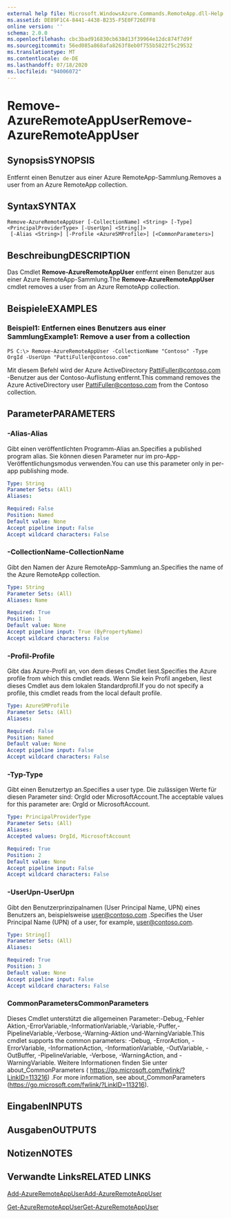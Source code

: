 ```yaml
---
external help file: Microsoft.WindowsAzure.Commands.RemoteApp.dll-Help.xml
ms.assetid: DE89F1C4-8441-4438-B235-F5E0F726EFF8
online version: ''
schema: 2.0.0
ms.openlocfilehash: cbc3bad916830cb638d13f39964e12dc874f7d9f
ms.sourcegitcommit: 56ed085a868afa8263f8eb0f755b5822f5c29532
ms.translationtype: MT
ms.contentlocale: de-DE
ms.lasthandoff: 07/18/2020
ms.locfileid: "94006072"
---
```

# <span data-ttu-id="698d0-101">Remove-AzureRemoteAppUser</span><span class="sxs-lookup"><span data-stu-id="698d0-101">Remove-AzureRemoteAppUser</span></span>

## <span data-ttu-id="698d0-102">Synopsis</span><span class="sxs-lookup"><span data-stu-id="698d0-102">SYNOPSIS</span></span>
<span data-ttu-id="698d0-103">Entfernt einen Benutzer aus einer Azure RemoteApp-Sammlung.</span><span class="sxs-lookup"><span data-stu-id="698d0-103">Removes a user from an Azure RemoteApp collection.</span></span>

## <span data-ttu-id="698d0-104">Syntax</span><span class="sxs-lookup"><span data-stu-id="698d0-104">SYNTAX</span></span>

```
Remove-AzureRemoteAppUser [-CollectionName] <String> [-Type] <PrincipalProviderType> [-UserUpn] <String[]>
 [-Alias <String>] [-Profile <AzureSMProfile>] [<CommonParameters>]
```

## <span data-ttu-id="698d0-105">Beschreibung</span><span class="sxs-lookup"><span data-stu-id="698d0-105">DESCRIPTION</span></span>
<span data-ttu-id="698d0-106">Das Cmdlet **Remove-AzureRemoteAppUser** entfernt einen Benutzer aus einer Azure RemoteApp-Sammlung.</span><span class="sxs-lookup"><span data-stu-id="698d0-106">The **Remove-AzureRemoteAppUser** cmdlet removes a user from an Azure RemoteApp collection.</span></span>

## <span data-ttu-id="698d0-107">Beispiele</span><span class="sxs-lookup"><span data-stu-id="698d0-107">EXAMPLES</span></span>

### <span data-ttu-id="698d0-108">Beispiel1: Entfernen eines Benutzers aus einer Sammlung</span><span class="sxs-lookup"><span data-stu-id="698d0-108">Example1: Remove a user from a collection</span></span>
```
PS C:\> Remove-AzureRemoteAppUser -CollectionName "Contoso" -Type OrgId -UserUpn "PattiFuller@contoso.com"
```

<span data-ttu-id="698d0-109">Mit diesem Befehl wird der Azure ActiveDirectory PattiFuller@contoso.com -Benutzer aus der Contoso-Auflistung entfernt.</span><span class="sxs-lookup"><span data-stu-id="698d0-109">This command removes the Azure ActiveDirectory user PattiFuller@contoso.com from the Contoso collection.</span></span>

## <span data-ttu-id="698d0-110">Parameter</span><span class="sxs-lookup"><span data-stu-id="698d0-110">PARAMETERS</span></span>

### <span data-ttu-id="698d0-111">-Alias</span><span class="sxs-lookup"><span data-stu-id="698d0-111">-Alias</span></span>
<span data-ttu-id="698d0-112">Gibt einen veröffentlichten Programm-Alias an.</span><span class="sxs-lookup"><span data-stu-id="698d0-112">Specifies a published program alias.</span></span>
<span data-ttu-id="698d0-113">Sie können diesen Parameter nur im pro-App-Veröffentlichungsmodus verwenden.</span><span class="sxs-lookup"><span data-stu-id="698d0-113">You can use this parameter only in per-app publishing mode.</span></span>

```yaml
Type: String
Parameter Sets: (All)
Aliases: 

Required: False
Position: Named
Default value: None
Accept pipeline input: False
Accept wildcard characters: False
```

### <span data-ttu-id="698d0-114">-CollectionName</span><span class="sxs-lookup"><span data-stu-id="698d0-114">-CollectionName</span></span>
<span data-ttu-id="698d0-115">Gibt den Namen der Azure RemoteApp-Sammlung an.</span><span class="sxs-lookup"><span data-stu-id="698d0-115">Specifies the name of the Azure RemoteApp collection.</span></span>

```yaml
Type: String
Parameter Sets: (All)
Aliases: Name

Required: True
Position: 1
Default value: None
Accept pipeline input: True (ByPropertyName)
Accept wildcard characters: False
```

### <span data-ttu-id="698d0-116">-Profil</span><span class="sxs-lookup"><span data-stu-id="698d0-116">-Profile</span></span>
<span data-ttu-id="698d0-117">Gibt das Azure-Profil an, von dem dieses Cmdlet liest.</span><span class="sxs-lookup"><span data-stu-id="698d0-117">Specifies the Azure profile from which this cmdlet reads.</span></span>
<span data-ttu-id="698d0-118">Wenn Sie kein Profil angeben, liest dieses Cmdlet aus dem lokalen Standardprofil.</span><span class="sxs-lookup"><span data-stu-id="698d0-118">If you do not specify a profile, this cmdlet reads from the local default profile.</span></span>

```yaml
Type: AzureSMProfile
Parameter Sets: (All)
Aliases: 

Required: False
Position: Named
Default value: None
Accept pipeline input: False
Accept wildcard characters: False
```

### <span data-ttu-id="698d0-119">-Typ</span><span class="sxs-lookup"><span data-stu-id="698d0-119">-Type</span></span>
<span data-ttu-id="698d0-120">Gibt einen Benutzertyp an.</span><span class="sxs-lookup"><span data-stu-id="698d0-120">Specifies a user type.</span></span>
<span data-ttu-id="698d0-121">Die zulässigen Werte für diesen Parameter sind: OrgId oder MicrosoftAccount.</span><span class="sxs-lookup"><span data-stu-id="698d0-121">The acceptable values for this parameter are: OrgId or MicrosoftAccount.</span></span>

```yaml
Type: PrincipalProviderType
Parameter Sets: (All)
Aliases: 
Accepted values: OrgId, MicrosoftAccount

Required: True
Position: 2
Default value: None
Accept pipeline input: False
Accept wildcard characters: False
```

### <span data-ttu-id="698d0-122">-UserUpn</span><span class="sxs-lookup"><span data-stu-id="698d0-122">-UserUpn</span></span>
<span data-ttu-id="698d0-123">Gibt den Benutzerprinzipalnamen (User Principal Name, UPN) eines Benutzers an, beispielsweise user@contoso.com .</span><span class="sxs-lookup"><span data-stu-id="698d0-123">Specifies the User Principal Name (UPN) of a user, for example, user@contoso.com.</span></span>

```yaml
Type: String[]
Parameter Sets: (All)
Aliases: 

Required: True
Position: 3
Default value: None
Accept pipeline input: False
Accept wildcard characters: False
```

### <span data-ttu-id="698d0-124">CommonParameters</span><span class="sxs-lookup"><span data-stu-id="698d0-124">CommonParameters</span></span>
<span data-ttu-id="698d0-125">Dieses Cmdlet unterstützt die allgemeinen Parameter:-Debug,-Fehler Aktion,-ErrorVariable,-InformationVariable,-Variable,-Puffer,-PipelineVariable,-Verbose,-Warning-Aktion und-WarningVariable.</span><span class="sxs-lookup"><span data-stu-id="698d0-125">This cmdlet supports the common parameters: -Debug, -ErrorAction, -ErrorVariable, -InformationAction, -InformationVariable, -OutVariable, -OutBuffer, -PipelineVariable, -Verbose, -WarningAction, and -WarningVariable.</span></span> <span data-ttu-id="698d0-126">Weitere Informationen finden Sie unter about_CommonParameters ( https://go.microsoft.com/fwlink/?LinkID=113216) .</span><span class="sxs-lookup"><span data-stu-id="698d0-126">For more information, see about_CommonParameters (https://go.microsoft.com/fwlink/?LinkID=113216).</span></span>

## <span data-ttu-id="698d0-127">Eingaben</span><span class="sxs-lookup"><span data-stu-id="698d0-127">INPUTS</span></span>

## <span data-ttu-id="698d0-128">Ausgaben</span><span class="sxs-lookup"><span data-stu-id="698d0-128">OUTPUTS</span></span>

## <span data-ttu-id="698d0-129">Notizen</span><span class="sxs-lookup"><span data-stu-id="698d0-129">NOTES</span></span>

## <span data-ttu-id="698d0-130">Verwandte Links</span><span class="sxs-lookup"><span data-stu-id="698d0-130">RELATED LINKS</span></span>

[<span data-ttu-id="698d0-131">Add-AzureRemoteAppUser</span><span class="sxs-lookup"><span data-stu-id="698d0-131">Add-AzureRemoteAppUser</span></span>](./Add-AzureRemoteAppUser.md)

[<span data-ttu-id="698d0-132">Get-AzureRemoteAppUser</span><span class="sxs-lookup"><span data-stu-id="698d0-132">Get-AzureRemoteAppUser</span></span>](./Get-AzureRemoteAppUser.md)


